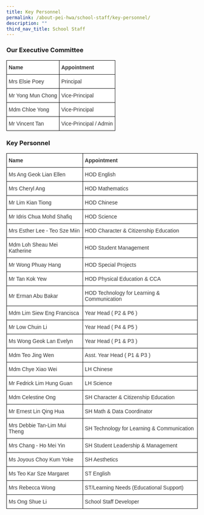 ```yaml
---
title: Key Personnel
permalink: /about-pei-hwa/school-staff/key-personnel/
description: ""
third_nav_title: School Staff
---
```

### Our Executive Committee

<style type="text/css">
.tg  {border-collapse:collapse;border-spacing:0;}
.tg td{border-color:black;border-style:solid;border-width:1px;font-family:Arial, sans-serif;font-size:14px;
  overflow:hidden;padding:10px 5px;word-break:normal;}
.tg th{border-color:black;border-style:solid;border-width:1px;font-family:Arial, sans-serif;font-size:14px;
  font-weight:normal;overflow:hidden;padding:10px 5px;word-break:normal;}
.tg .tg-6vty{background-color:#FFF;color:#333;font-weight:bold;text-align:left;vertical-align:middle}
.tg .tg-7fd7{background-color:#FFF;color:#333;text-align:left;vertical-align:middle}
</style>
<table class="tg">
<thead>
  <tr>
    <th class="tg-6vty"><span style="color:inherit;background-color:transparent">Name</span></th>
    <th class="tg-6vty"><span style="color:inherit;background-color:transparent">Appointment</span></th>
  </tr>
</thead>
<tbody>
  <tr>
    <td class="tg-7fd7"><span style="color:inherit;background-color:transparent">Mrs Elsie Poey</span><br></td>
    <td class="tg-7fd7"><span style="color:inherit;background-color:transparent">Principal</span><br></td>
  </tr>
  <tr>
    <td class="tg-7fd7"><span style="color:inherit;background-color:transparent">Mr Yong Mun Chong</span><br></td>
    <td class="tg-7fd7"><span style="color:inherit;background-color:transparent">Vice-Principal</span><br></td>
  </tr>
  <tr>
    <td class="tg-7fd7"><span style="color:inherit;background-color:transparent">Mdm Chloe Yong</span><br></td>
    <td class="tg-7fd7"><span style="color:inherit;background-color:transparent">Vice-Principal</span><br></td>
  </tr>
  <tr>
    <td class="tg-7fd7"><span style="color:inherit;background-color:transparent">Mr Vincent Tan</span><br></td>
    <td class="tg-7fd7"><span style="color:inherit;background-color:transparent">Vice-Principal / Admin</span></td>
  </tr>
</tbody>
</table>

### Key Personnel

<style type="text/css">
.tg  {border-collapse:collapse;border-spacing:0;}
.tg td{border-color:black;border-style:solid;border-width:1px;font-family:Arial, sans-serif;font-size:14px;
  overflow:hidden;padding:10px 5px;word-break:normal;}
.tg th{border-color:black;border-style:solid;border-width:1px;font-family:Arial, sans-serif;font-size:14px;
  font-weight:normal;overflow:hidden;padding:10px 5px;word-break:normal;}
.tg .tg-6vty{background-color:#FFF;color:#333;font-weight:bold;text-align:left;vertical-align:middle}
.tg .tg-7fd7{background-color:#FFF;color:#333;text-align:left;vertical-align:middle}
</style>
<table class="tg">
<thead>
  <tr>
    <th class="tg-6vty"><span style="color:inherit;background-color:transparent">Name</span></th>
    <th class="tg-6vty"><span style="color:inherit;background-color:transparent">Appointment</span></th>
  </tr>
</thead>
<tbody>
  <tr>
    <td class="tg-7fd7"><span style="color:inherit;background-color:transparent">Ms Ang Geok Lian Ellen</span><br></td>
    <td class="tg-7fd7"><span style="color:inherit;background-color:transparent">HOD English</span><br></td>
  </tr>
  <tr>
    <td class="tg-7fd7"><span style="color:inherit;background-color:transparent">Mrs Cheryl Ang</span>   </td>
    <td class="tg-7fd7"><span style="color:inherit;background-color:transparent">HOD Mathematics </span></td>
  </tr>
  <tr>
    <td class="tg-7fd7"><span style="color:inherit;background-color:transparent">Mr Lim Kian Tiong</span><br></td>
    <td class="tg-7fd7"><span style="color:inherit;background-color:transparent">HOD Chinese</span></td>
  </tr>
  <tr>
    <td class="tg-7fd7"><span style="color:inherit;background-color:transparent">Mr Idris Chua Mohd Shafiq</span><br></td>
    <td class="tg-7fd7"><span style="color:inherit;background-color:transparent">HOD Science</span><br></td>
  </tr>
  <tr>
    <td class="tg-7fd7"><span style="color:inherit;background-color:transparent">Mrs Esther Lee - Teo Sze Miin</span><br></td>
    <td class="tg-7fd7"><span style="color:inherit;background-color:transparent">HOD Character &amp; Citizenship Education</span><br></td>
  </tr>
  <tr>
    <td class="tg-7fd7"><span style="color:inherit;background-color:transparent">Mdm Loh Sheau Mei Katherine</span><br></td>
    <td class="tg-7fd7"><span style="color:inherit;background-color:transparent">HOD Student Management</span><br></td>
  </tr>
  <tr>
    <td class="tg-7fd7"><span style="color:inherit;background-color:transparent">Mr Wong Phuay Hang</span><br></td>
    <td class="tg-7fd7"><span style="color:inherit;background-color:transparent">HOD Special Projects</span><br></td>
  </tr>
  <tr>
    <td class="tg-7fd7"><span style="color:inherit;background-color:transparent">Mr Tan Kok Yew</span></td>
    <td class="tg-7fd7"><span style="color:inherit;background-color:transparent">HOD Physical Education &amp; CCA</span></td>
  </tr>
  <tr>
    <td class="tg-7fd7"><span style="color:inherit;background-color:transparent">Mr Erman Abu Bakar</span></td>
    <td class="tg-7fd7"><span style="color:inherit;background-color:transparent">HOD Technology for Learning &amp; Communication </span><br></td>
  </tr>
  <tr>
    <td class="tg-7fd7"><span style="color:inherit;background-color:transparent">Mdm Lim Siew Eng Francisca</span><br></td>
    <td class="tg-7fd7"><span style="color:inherit;background-color:transparent">Year Head ( P2 &amp; P6 )</span><br></td>
  </tr>
  <tr>
    <td class="tg-7fd7"><span style="color:inherit;background-color:transparent">Mr Low Chuin Li</span><br></td>
    <td class="tg-7fd7"><span style="color:inherit;background-color:transparent">Year Head ( P4 &amp; P5 )</span><br></td>
  </tr>
  <tr>
    <td class="tg-7fd7"><span style="color:inherit;background-color:transparent">Ms Wong Geok Lan Evelyn</span></td>
    <td class="tg-7fd7"><span style="color:inherit;background-color:transparent"> Year Head ( P1 &amp; P3 )</span></td>
  </tr>
  <tr>
    <td class="tg-7fd7"><span style="color:inherit;background-color:transparent">Mdm Teo Jing Wen</span></td>
    <td class="tg-7fd7"><span style="color:inherit;background-color:transparent"> Asst. Year Head ( P1 &amp; P3 )</span></td>
  </tr>
  <tr>
    <td class="tg-7fd7"><span style="color:inherit;background-color:transparent">Mdm Chye Xiao Wei</span><br></td>
    <td class="tg-7fd7"><span style="color:inherit;background-color:transparent">LH Chinese</span><br></td>
  </tr>
  <tr>
    <td class="tg-7fd7"><span style="color:inherit;background-color:transparent">Mr Fedrick Lim Hung Guan</span></td>
    <td class="tg-7fd7"><span style="color:inherit;background-color:transparent"> LH Science</span></td>
  </tr>
  <tr>
    <td class="tg-7fd7"><span style="color:inherit;background-color:transparent">Mdm Celestine Ong</span></td>
    <td class="tg-7fd7"><span style="color:inherit;background-color:transparent">SH Character &amp; Citizenship Education</span></td>
  </tr>
  <tr>
    <td class="tg-7fd7"><span style="color:inherit;background-color:transparent">Mr Ernest Lin Qing Hua</span><br></td>
    <td class="tg-7fd7"><span style="color:inherit;background-color:transparent">SH Math &amp; Data Coordinator</span><br></td>
  </tr>
  <tr>
    <td class="tg-7fd7"><span style="color:inherit;background-color:transparent">Mrs Debbie Tan-Lim Mui Theng</span><br></td>
    <td class="tg-7fd7"><span style="color:inherit;background-color:transparent">SH Technology for Learning &amp; Communication </span><br></td>
  </tr>
  <tr>
    <td class="tg-7fd7"><span style="color:inherit;background-color:transparent">Mrs Chang - Ho Mei Yin</span><br></td>
    <td class="tg-7fd7"><span style="color:inherit;background-color:transparent">SH Student Leadership &amp; Management</span><br></td>
  </tr>
  <tr>
    <td class="tg-7fd7"><span style="color:inherit;background-color:transparent">Ms Joyous Choy Kum Yoke</span><br></td>
    <td class="tg-7fd7"><span style="color:inherit;background-color:transparent">SH Aesthetics</span><br></td>
  </tr>
  <tr>
    <td class="tg-7fd7"><span style="color:inherit;background-color:transparent">Ms Teo Kar Sze Margaret</span><br></td>
    <td class="tg-7fd7"><span style="color:inherit;background-color:transparent">ST English</span><br></td>
  </tr>
  <tr>
    <td class="tg-7fd7"><span style="color:inherit;background-color:transparent">Mrs Rebecca Wong</span><br></td>
    <td class="tg-7fd7"><span style="color:inherit;background-color:transparent">ST/Learning Needs (Educational Support)</span><br></td>
  </tr>
  <tr>
    <td class="tg-7fd7"><span style="color:inherit;background-color:transparent">Ms  Ong Shue Li</span></td>
    <td class="tg-7fd7"><span style="color:inherit;background-color:transparent">School Staff Developer</span></td>
  </tr>
</tbody>
</table>